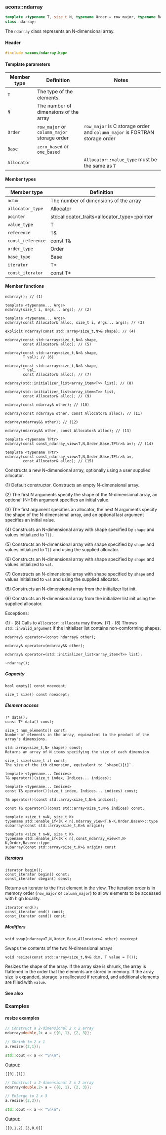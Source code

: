 ### acons::ndarray

```c++
template <typename T, size_t N, typename Order = row_major, typename Base = zero_based, typename Allocator = std::allocator<T>>
class ndarray;
```
The `ndarray` class represents an N-dimensional array.

#### Header
```c++
#include <acons/ndarray.hpp>
```

#### Template parameters

Member type                         |Definition|Notes
------------------------------------|----------|--------------------
`T`|The type of the elements.|
`N`|The number of dimensions of the array|
`Order`|`row_major` or `column_major` storage order|`row_major` is C storage order and `column_major` is FORTRAN storage order 
`Base`|`zero_based` or `one_based`|
`Allocator`||`Allocator::value_type` must be the same as `T`

#### Member types

Member type                         |Definition
------------------------------------|------------------------------
`ndim`|The number of dimensions of the array
`allocator_type`|Allocator
`pointer`|std::allocator_traits<allocator_type>::pointer
`value_type`|T
`reference`|T&
`const_reference`|const T&
`order_type`|Order
`base_type`|Base
`iterator`|T*
`const_iterator`|const T*

#### Member functions

    ndarray(); // (1)

    template <typename... Args>
    ndarray(size_t i, Args... args); // (2)

    template <typename... Args>
    ndarray(const Allocator& alloc, size_t i, Args... args); // (3)

    explicit ndarray(const std::array<size_t,N>& shape); // (4)

    ndarray(const std::array<size_t,N>& shape, 
            const Allocator& alloc); // (5)

    ndarray(const std::array<size_t,N>& shape,
            T val); // (6)

    ndarray(const std::array<size_t,N>& shape, 
            T val,
            const Allocator& alloc); // (7)

    ndarray(std::initializer_list<array_item<T>> list); // (8)

    ndarray(std::initializer_list<array_item<T>> list, 
            const Allocator& alloc); // (9)

    ndarray(const ndarray& other); // (10)

    ndarray(const ndarray& other, const Allocator& alloc); // (11)

    ndarray(ndarray&& other); // (12)

    ndarray(ndarray&& other, const Allocator& alloc); // (13)

    template <typename TPtr>
    ndarray(const const_ndarray_view<T,N,Order,Base,TPtr>& av); // (14)

    template <typename TPtr>
    ndarray(const const_ndarray_view<T,N,Order,Base,TPtr>& av, 
            const Allocator& alloc); // (15)

Constructs a new N-dimensional array, optionally using a user supplied allocator.

(1) Default constructor. Constructs an empty N-dimensional array.

(2) The first N arguments specify the shape of the N-dimensional array, 
an optional (N+1)th argument specifies an initial value.

(3) The first argument specifies an allocator, the next N arguments specify the shape of the N-dimensional array, 
and an optional last argument specifies an initial value.

(4) Constructs an N-dimensional array with shape specified by `shape`
    and values initialized to `T()`.

(5) Constructs an N-dimensional array with shape specified by `shape`
    and values initialized to `T()` and using the supplied allocator.

(6) Constructs an N-dimensional array with shape specified by `shape`
    and values initialized to `val`.

(7) Constructs an N-dimensional array with shape specified by `shape`
    and values initialized to `val` and using the supplied allocator.

(8) Constructs an N-dimensional array from the initializer list init.

(9) Constructs an N-dimensional array from the initializer list init
    using the supplied allocator.

Exceptions:

(1) - (8) Calls to `Allocator::allocate` may throw.
(7) - (8) Throws `std::invalid_argument` if the initializer list contains non-comforming shapes.

    ndarray& operator=(const ndarray& other);

    ndarray& operator=(ndarray&& other);

    ndarray& operator=(std::initializer_list<array_item<T>> list);

    ~ndarray();

##### Capacity

    bool empty() const noexcept;

    size_t size() const noexcept;

##### Element access

    T* data();
    const T* data() const;

    size_t num_elements() const;
    Number of elements in the array, equivalent to the product of the array's dimensions.

    std::array<size_t,N> shape() const;
    Returns an array of N items specifying the size of each dimension.

    size_t size(size_t i) const;
    The size of the ith dimension, equivalent to `shape()[i]`.

    template <typename... Indices>
    T& operator()(size_t index, Indices... indices); 

    template <typename... Indices>
    const T& operator()(size_t index, Indices... indices) const;

    T& operator()(const std::array<size_t,N>& indices); 

    const T& operator()(const std::array<size_t,N>& indices) const; 

    template <size_t n=N, size_t K>
    typename std::enable_if<(K < n),ndarray_view<T,N-K,Order,Base>>::type 
    subarray(const std::array<size_t,K>& origin);

    template <size_t n=N, size_t K>
    typename std::enable_if<(K < n),const_ndarray_view<T,N-K,Order,Base>>::type 
    subarray(const std::array<size_t,K>& origin) const 

##### Iterators

    iterator begin();
    const_iterator begin() const;
    const_iterator cbegin() const;
Returns an iterator to the first element in the view. The iteration order is in memory order (`row_major` or `column_major`)
to allow elements to be accessed with high locality.

    iterator end();
    const_iterator end() const;
    const_iterator cend() const;

##### Modifiers

    void swap(ndarray<T,N,Order,Base,Allocator>& other) noexcept
Swaps the contents of the two N-dimensional arrays

    void resize(const std::array<size_t,N>& dim, T value = T());
Resizes the shape of the array. If the array size is shrunk, 
the array is flattened in the order that the elements are stored in memory.
If the array size is expanded, storage is reallocated if required, and
additional elements are filled with `value`.

#### See also

### Examples
  
#### resize examples

```c++
// Construct a 2-dimensional 2 x 2 array 
ndarray<double,2> a = {{0, 1}, {2, 3}};

// Shrink to 2 x 1
a.resize({2,1});

std::cout << a << "\n\n";
```

Output:
```
[[0],[1]]
```

```c++
// Construct a 2-dimensional 2 x 2 array 
ndarray<double,2> a = {{0, 1}, {2, 3}};

// Enlarge to 2 x 3
a.resize({2,3});

std::cout << a << "\n\n";
```

Output:
```
[[0,1,2],[3,0,0]]
```

